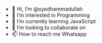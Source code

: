 - 👋 Hi, I’m @syedhammadullah
- 👀 I’m interested in Programming
- 🌱 I’m currently learning JavaScript 
- 💞️ I’m looking to collaborate on 
- 📫 How to reach me Whatsapp

<!---
syedhammadullah/syedhammadullah is a ✨ special ✨ repository because its `README.md` (this file) appears on your GitHub profile.
You can click the Preview link to take a look at your changes.
--->
